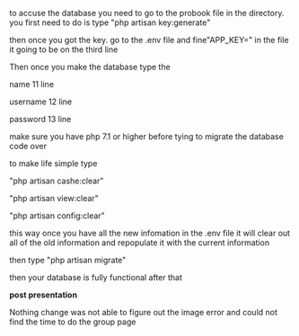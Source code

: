 to accuse the database you need to go to the probook file in 
the directory. you first need to do is type 
"php artisan key:generate" 

then once you got the key. go to the .env file and fine"APP_KEY="
in the file it going to be on the third line


Then once you make the database type the 

name 11 line

username 12 line
 
password 13 line

make sure you have php 7.1 or higher before tying to migrate the database code over

to make life simple type
 
"php artisan cashe:clear"

"php artisan view:clear"

"php artisan config:clear"

this way once you have all the new infomation in the
.env file it will clear out all of the old information
and repopulate it with the current information

then type "php artisan migrate"

then your database is fully functional after that


<b>post presentation</b>

Nothing change was not able to figure out the image error and could not find the time to do the group page